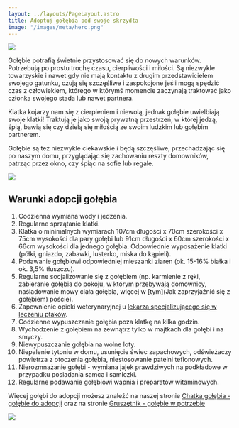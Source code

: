 ```yaml
---
layout: ../layouts/PageLayout.astro
title: Adoptuj gołębia pod swoje skrzydła
image: "/images/meta/hero.png"
---
```


![](/images/pages/adopcja/adopcja.jpg)

Gołębie potrafią świetnie przystosować się do nowych warunków. Potrzebują po prostu trochę czasu, cierpliwości i miłości. Są niezwykle towarzyskie i nawet gdy nie mają kontaktu z drugim przedstawicielem swojego gatunku, czują się szczęśliwe i zaspokojone jeśli mogą spędzić czas z człowiekiem, którego w którymś momencie zaczynają traktować jako członka swojego stada lub nawet partnera. 

Klatka kojarzy nam się z cierpieniem i niewolą, jednak gołębie uwielbiają swoje klatki! Traktują je jako swoją prywatną przestrzeń, w której jedzą, śpią, bawią się czy dzielą się miłością ze swoim ludzkim lub gołębim partnerem. 

Gołębie są też niezwykle ciekawskie i będą szczęśliwe, przechadzając się po naszym domu, przyglądając się zachowaniu reszty domowników, patrząc przez okno, czy śpiąc na sofie lub regale.

![](/images/pages/adopcja/infografika-adopcja.jpg)

## Warunki adopcji gołębia
1. Codzienna wymiana wody i jedzenia.
2. Regularne sprzątanie klatki.
3. Klatka o minimalnych wymiarach 107cm długości x 70cm szerokości x 75cm wysokości dla pary gołębi lub 91cm długości x 60cm szerokości x 66cm wysokości dla jednego gołębia. Odpowiednie wyposażenie klatki (półki, gniazdo, zabawki, lusterko, miska do kąpieli).
4. Podawanie gołębiowi odpowiedniej mieszanki ziaren (ok. 15-16% białka i ok. 3,5% tłuszczu).
5. Regularne socjalizowanie się z gołębiem (np. karmienie z ręki, zabieranie gołębia do pokoju, w którym przebywają domownicy, naśladowanie mowy ciała gołębia, więcej w [tym](Jak zaprzyjaźnić się z gołębiem) poście).
6. Zapewnienie opieki weterynaryjnej u [lekarza specjalizującego się w leczeniu ptaków](https://www.google.com/maps/d/u/0/viewer?mid=1Zzb9DNho0v9q7D0_pXt0LlcK_63nr6AI&fbclid=IwAR32zPCt11NYOx5y2agWXJAIbrJ4HoljxS9FBknglcr0JmPpJloeswoyqOU&ll=50.233291637921965%2C20.120435368923747&z=8).
7. Codzienne wypuszczanie gołębia poza klatkę na kilka godzin.
8. Wychodzenie z gołębiem na zewnątrz tylko w majtkach dla gołębi i na smyczy.
9. Niewypuszczanie gołębia na wolne loty.
10. Niepalenie tytoniu w domu, usunięcie świec zapachowych, odświeżaczy powietrza z otoczenia gołębia, niestosowanie patelni teflonowych.
11. Nierozmnażanie gołębi - wymiana jajek prawdziwych na podkładowe w przypadku posiadania samca i samiczki.
12. Regularne podawanie gołębiowi wapnia i preparatów witaminowych.

Więcej gołębi do adopcji możesz znaleźć na naszej stronie [Chatka gołębia - gołębie do adopcji](https://www.facebook.com/chatkagolebia/) oraz na stronie [Gruszętnik - gołębie w potrzebie](https://www.facebook.com/gruszetnik/)

![](/images/pages/adopcja/zelda.jpg)